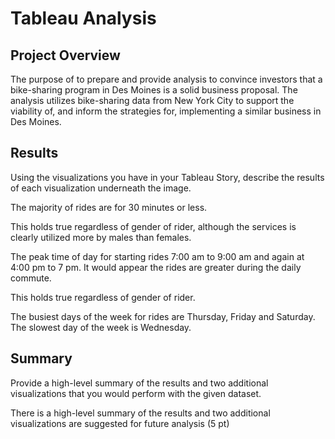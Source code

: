 # Tableau Analysis

## Project Overview

The purpose of to prepare and provide analysis to convince investors that a bike-sharing program in Des Moines is a solid business proposal.  The analysis utilizes bike-sharing data from New York City to support the viability of, and inform the strategies for, implementing a similar business in Des Moines. 

## Results

Using the visualizations you have in your Tableau Story, describe the results of each visualization underneath the image.



The majority of rides are for 30 minutes or less. 

This holds true regardless of gender of rider, although the services is clearly utilized more by males than females.


The peak time of day for starting rides 7:00 am to 9:00 am and again at 4:00 pm to 7 pm.  It would appear the rides are greater during the daily commute.

This holds true regardless of gender of rider.

The busiest days of the week for rides are Thursday, Friday and Saturday. The slowest day of the week is Wednesday.




## Summary

Provide a high-level summary of the results and two additional visualizations that you would perform with the given dataset.

There is a high-level summary of the results and two additional visualizations are suggested for future analysis (5 pt)
